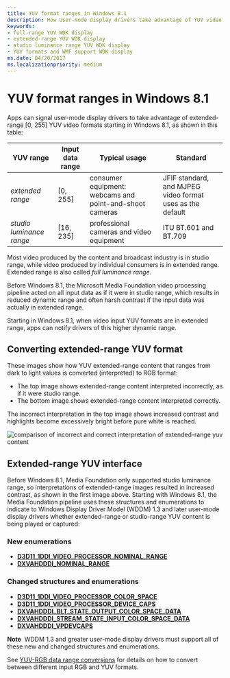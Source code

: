 ```yaml
---
title: YUV format ranges in Windows 8.1
description: How User-mode display drivers take advantage of YUV video formats
keywords:
- full-range YUV WDK display
- extended-range YUV WDK display
- studio luminance range YUV WDK display
- YUV formats and WMF support WDK display
ms.date: 04/20/2017
ms.localizationpriority: medium
---
```


# YUV format ranges in Windows 8.1


Apps can signal user-mode display drivers to take advantage of extended-range \[0, 255\] YUV video formats starting in Windows 8.1, as shown in this table:

| YUV range                | Input data range | Typical usage                                           | Standard                                                  |
|--------------------------|------------------|---------------------------------------------------------|-----------------------------------------------------------|
| *extended range*         | \[0, 255\]       | consumer equipment: webcams and point-and-shoot cameras | JFIF standard, and MJPEG video format uses as the default |
| *studio luminance range* | \[16, 235\]      | professional cameras and video equipment                | ITU BT.601 and BT.709                                     |

 

Most video produced by the content and broadcast industry is in studio range, while video produced by individual consumers is in extended range. Extended range is also called *full luminance range*.

Before Windows 8.1, the Microsoft Media Foundation video processing pipeline acted on all input data as if it were in studio range, which results in reduced dynamic range and often harsh contrast if the input data was actually in extended range.

Starting in Windows 8.1, when video input YUV formats are in extended range, apps can notify drivers of this higher dynamic range.

## <span id="Converting_extended-range_YUV_format"></span><span id="converting_extended-range_yuv_format"></span><span id="CONVERTING_EXTENDED-RANGE_YUV_FORMAT"></span>Converting extended-range YUV format


These images show how YUV extended-range content that ranges from dark to light values is converted (interpreted) to RGB format:

-   The top image shows extended-range content interpreted incorrectly, as if it were studio range.
-   The bottom image shows extended-range content interpreted correctly.

The incorrect interpretation in the top image shows increased contrast and highlights become excessively bright before pure white is reached.

![comparison of incorrect and correct interpretation of extended-range yuv content](images/extended-range-yuv.png)

## <span id="Extended-range_YUV_interface"></span><span id="extended-range_yuv_interface"></span><span id="EXTENDED-RANGE_YUV_INTERFACE"></span>Extended-range YUV interface


Before Windows 8.1, Media Foundation only supported studio luminance range, so interpretations of extended-range images resulted in increased contrast, as shown in the first image above. Starting with Windows 8.1, the Media Foundation pipeline uses these structures and enumerations to indicate to Windows Display Driver Model (WDDM) 1.3 and later user-mode display drivers whether extended-range or studio-range YUV content is being played or captured:

### <span id="New_enumerations"></span><span id="new_enumerations"></span><span id="NEW_ENUMERATIONS"></span>New enumerations

-   [**D3D11\_1DDI\_VIDEO\_PROCESSOR\_NOMINAL\_RANGE**](/windows-hardware/drivers/ddi/d3d10umddi/ne-d3d10umddi-d3d11_1ddi_video_processor_nominal_range)
-   [**DXVAHDDDI\_NOMINAL\_RANGE**](/windows-hardware/drivers/ddi/d3dumddi/ne-d3dumddi-_dxvahdddi_nominal_range)

### <span id="Changed_structures_and_enumerations"></span><span id="changed_structures_and_enumerations"></span><span id="CHANGED_STRUCTURES_AND_ENUMERATIONS"></span>Changed structures and enumerations

-   [**D3D11\_1DDI\_VIDEO\_PROCESSOR\_COLOR\_SPACE**](/windows-hardware/drivers/ddi/d3d10umddi/ns-d3d10umddi-d3d11_1ddi_video_processor_color_space)
-   [**D3D11\_1DDI\_VIDEO\_PROCESSOR\_DEVICE\_CAPS**](/windows-hardware/drivers/ddi/d3d10umddi/ne-d3d10umddi-d3d11_1ddi_video_processor_device_caps)
-   [**DXVAHDDDI\_BLT\_STATE\_OUTPUT\_COLOR\_SPACE\_DATA**](/windows-hardware/drivers/ddi/d3dumddi/ns-d3dumddi-_dxvahdddi_blt_state_output_color_space_data)
-   [**DXVAHDDDI\_STREAM\_STATE\_INPUT\_COLOR\_SPACE\_DATA**](/windows-hardware/drivers/ddi/d3dumddi/ns-d3dumddi-_dxvahdddi_stream_state_input_color_space_data)
-   [**DXVAHDDDI\_VPDEVCAPS**](/windows-hardware/drivers/ddi/d3dumddi/ns-d3dumddi-_dxvahdddi_vpdevcaps)

**Note**  WDDM 1.3 and greater user-mode display drivers must support all of these new and changed structures and enumerations.

 

See [YUV-RGB data range conversions](yuv-rgb-data-range-conversions.md) for details on how to convert between different input RGB and YUV formats.

 

